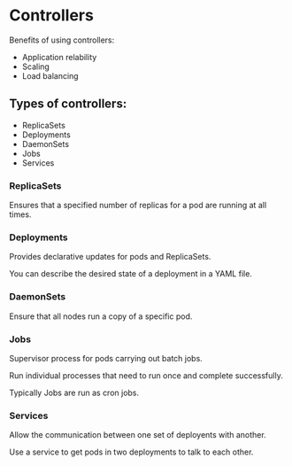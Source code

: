 # Controllers

Benefits of using controllers:
- Application relability
- Scaling
- Load balancing

## Types of controllers:

- ReplicaSets
- Deployments
- DaemonSets
- Jobs
- Services

### ReplicaSets

Ensures that a specified number of replicas for a pod are running at all times.

### Deployments

Provides declarative updates for pods and ReplicaSets.

You can describe the desired state of a deployment in a YAML file.

### DaemonSets

Ensure that all nodes run a copy of a specific pod.

### Jobs

Supervisor process for pods carrying out batch jobs.

Run individual processes that need to run once and complete successfully.

Typically Jobs are run as cron jobs.


### Services

Allow the communication between one set of deployents with another.

Use a service to get pods in two deployments to talk to each other.

